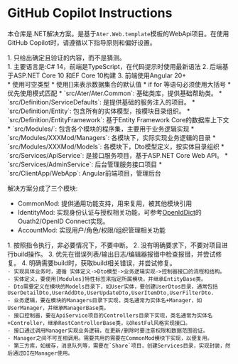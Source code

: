 # GitHub Copilot Instructions

本仓库是.NET解决方案。是基于`Ater.Web.template`模板的WebApi项目。在使用GitHub Copilot时，请遵循以下指导原则和偏好设置。

<principles>
1. 只给出确定且验证的内容，而不是猜测。
</principles>

<summary>
1. 主要语言是:C# 14，前端是TypeScript，在代码提示时使用最新语法
2. 后端基于ASP.NET Core 10 和EF Core 10构建
3. 前端使用Angular 20+
</summary>

<preferences>
* 使用可空类型
* 使用[]来表示数据集合的默认值
* if for 等语句必须使用大括号
* 优先使用模式匹配
</preferences>

<structure>
* `src/Ater/Ater.Common`: 基础类库，提供基础帮助类。
* `src/Definition/ServiceDefaults`: 是提供基础的服务注入的项目。
* `src/Definition/Entity`: 包含所有的实体模型，按模块目录组织。
* `src/Definition/EntityFramework`: 基于Entity Framework Core的数据库上下文
* `src/Modules/`: 包含各个模块的程序集，主要用于业务逻辑实现
* `src/Modules/XXXMod/Managers`: 各模块下，实际实现业务逻辑的目录
* `src/Modules/XXXMod/Models`: 各模块下，Dto模型定义，按实体目录组织
* `src/Services/ApiService`: 是接口服务项目，基于ASP.NET Core Web API。
* `src/Services/AdminService`: 后台管理服务接口项目
* `src/ClientApp/WebApp`: Angular前端项目，管理后台
</structure>

<modules>

解决方案分成了三个模块:
- CommonMod: 提供通用功能支持，用来复用，被其他模块引用
- IdentityMod: 实现身份认证与授权相关功能，可参考[OpenIdDict](https://github.com/openiddict/openiddict-core)的Ouath2/OpenID Connect实现。
- AccountMod: 实现用户/角色/权限/组织管理相关功能
</modules>

<Instructions>
1. 按照指令执行，非必要情况下，不要中断。
2. 没有明确要求下，不要对项目进行build操作。
3. 优先在错误列表/输出日志/编辑器报错中检查报错，并尝试修复。
4. 明确需要build时，获取build相关错误，并尝试修复。
</Instructions>

<code>
- 实现具体业务时，遵循 实体定义->Dto模型->业务逻辑实现->控制器接口的流程和结构。
- 实体定义，要使用[Modules]特性标签来指定所属模块，并继承EntityBase类。
- Dto需要定义在模块的Models目录下，如User实体，要创建UserDtos目录，通常包括UserDetailDto,UserAddDto,UserUpdateDto,UserItemDto,UserFilterDto.
- 业务逻辑，要在模块的Managers目录下实现，类名通常为实体名+Manager，如UserManager，并继承ManagerBase类。
- 接口控制器，要在ApiService项目的Controllers目录下实现，类名通常为实体名+Controller，继承RestControllerBase类，以RestFul风格实现接口。
- 接口通过调用Manager实现业务逻辑，在更新/删除时要注意权限和数据范围验证。
- Manager之间不可互相调用。需要共用的需要在CommonMod模块下实现，以便复用。
- 第三方库，如缓存，消息队列等，需要在`Share`项目，创建Services目录，实现封装，然后通过DI在Manager使用。
</code>


